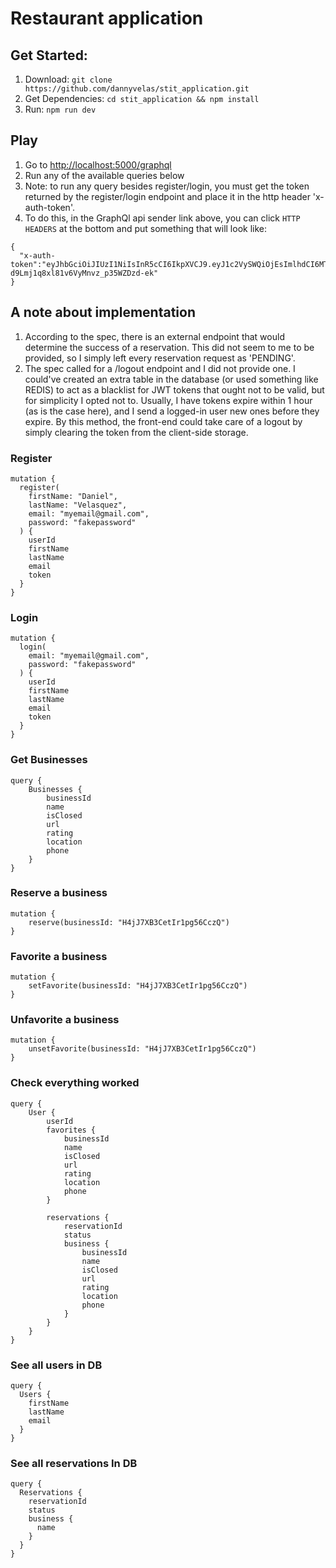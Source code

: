 # Restaurant application

## Get Started:
1. Download: `git clone https://github.com/dannyvelas/stit_application.git`
2. Get Dependencies: `cd stit_application && npm install`
3. Run: `npm run dev`

## Play
1. Go to [http://localhost:5000/graphql](http://localhost:5000/graphql)
2. Run any of the available queries below
3. Note: to run any query besides register/login, you must get the token returned by the register/login endpoint and place it in the http header 'x-auth-token'.
4. To do this, in the GraphQl api sender link above, you can click `HTTP HEADERS` at the bottom and put something that will look like:
```
{
  "x-auth-token":"eyJhbGciOiJIUzI1NiIsInR5cCI6IkpXVCJ9.eyJ1c2VySWQiOjEsImlhdCI6MTU5NzM2NDEyOSwiZXhwIjoxNTk3MzY3NzI5fQ.HY3Bg_rLf8-d9Lmj1q8xl81v6VyMnvz_p35WZDzd-ek"
}
```

## A note about implementation
1. According to the spec, there is an external endpoint that would determine the success of a reservation. This did not seem to me to be provided, so I simply left every reservation request as 'PENDING'.
2. The spec called for a /logout endpoint and I did not provide one. I could've created an extra table in the database (or used something like REDIS) to act as a blacklist for JWT tokens that ought not to be valid, but for simplicity I opted not to. Usually, I have tokens expire within 1 hour (as is the case here), and I send a logged-in user new ones before they expire. By this method, the front-end could take care of a logout by simply clearing the token from the client-side storage.

### Register
```
mutation {
  register(
    firstName: "Daniel",
    lastName: "Velasquez",
    email: "myemail@gmail.com",
    password: "fakepassword"
  ) {
    userId
    firstName
    lastName
    email
    token
  }
}
```

### Login
```
mutation {
  login(
    email: "myemail@gmail.com",
    password: "fakepassword"
  ) {
    userId
    firstName
    lastName
    email
    token
  }
}
```

### Get Businesses
```
query {
    Businesses {
        businessId
        name
        isClosed
        url
        rating
        location
        phone
    }
}
```

### Reserve a business
```
mutation {
    reserve(businessId: "H4jJ7XB3CetIr1pg56CczQ")
}
```


### Favorite a business
```
mutation {
    setFavorite(businessId: "H4jJ7XB3CetIr1pg56CczQ")
}
```

### Unfavorite a business
```
mutation {
    unsetFavorite(businessId: "H4jJ7XB3CetIr1pg56CczQ")
}
```

### Check everything worked
```
query {
    User {
        userId
        favorites {
            businessId
            name
            isClosed
            url
            rating
            location
            phone
        }

        reservations {
            reservationId
            status
            business {
                businessId
                name
                isClosed
                url
                rating
                location
                phone
            }
        }
    }
}
```

### See all users in DB
```
query {
  Users {
    firstName
    lastName
    email
  }
}
```

### See all reservations In DB
```
query {
  Reservations {
    reservationId
    status
    business {
      name
    }
  }
}
```
